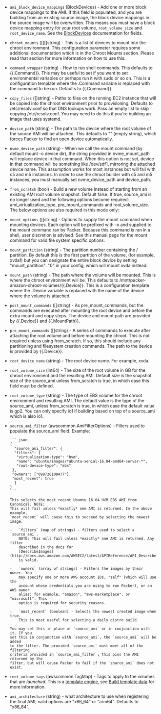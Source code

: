 <!-- Code generated from the comments of the Config struct in builder/amazon/chroot/builder.go; DO NOT EDIT MANUALLY -->

-   `ami_block_device_mappings` (BlockDevices) - Add one or more block device mappings to the AMI. If this field is
    populated, and you are building from an existing source image, the block
    device mappings in the source image will be overwritten. This means you
    must have a block device mapping entry for your root volume,
    `root_volume_size` and `root_device_name`. See the
    [BlockDevices](#block-devices-configuration) documentation for fields.
    
-   `chroot_mounts` ([][]string) - This is a list of devices to mount into the chroot environment. This
    configuration parameter requires some additional documentation which is
    in the Chroot Mounts section. Please read that section for more
    information on how to use this.
    
-   `command_wrapper` (string) - How to run shell commands. This defaults to {{.Command}}. This may be
    useful to set if you want to set environmental variables or perhaps run
    it with sudo or so on. This is a configuration template where the
    .Command variable is replaced with the command to be run. Defaults to
    {{.Command}}.
    
-   `copy_files` ([]string) - Paths to files on the running EC2 instance that will be copied into the
    chroot environment prior to provisioning. Defaults to /etc/resolv.conf
    so that DNS lookups work. Pass an empty list to skip copying
    /etc/resolv.conf. You may need to do this if you're building an image
    that uses systemd.
    
-   `device_path` (string) - The path to the device where the root volume of the source AMI will be
    attached. This defaults to "" (empty string), which forces Packer to
    find an open device automatically.
    
-   `nvme_device_path` (string) - When we call the mount command (by default mount -o device dir), the
    string provided in nvme_mount_path will replace device in that command.
    When this option is not set, device in that command will be something
    like /dev/sdf1, mirroring the attached device name. This assumption
    works for most instances but will fail with c5 and m5 instances. In
    order to use the chroot builder with c5 and m5 instances, you must
    manually set nvme_device_path and device_path.
    
-   `from_scratch` (bool) - Build a new volume instead of starting from an existing AMI root volume
    snapshot. Default false. If true, source_ami is no longer used and the
    following options become required: ami_virtualization_type,
    pre_mount_commands and root_volume_size. The below options are also
    required in this mode only:
    
-   `mount_options` ([]string) - Options to supply the mount command when mounting devices. Each option
    will be prefixed with -o and supplied to the mount command ran by
    Packer. Because this command is ran in a shell, user discretion is
    advised. See this manual page for the mount command for valid file
    system specific options.
    
-   `mount_partition` (string) - The partition number containing the / partition. By default this is the
    first partition of the volume, (for example, xvda1) but you can
    designate the entire block device by setting "mount_partition": "0" in
    your config, which will mount xvda instead.
    
-   `mount_path` (string) - The path where the volume will be mounted. This is where the chroot
    environment will be. This defaults to
    /mnt/packer-amazon-chroot-volumes/{{.Device}}. This is a configuration
    template where the .Device variable is replaced with the name of the
    device where the volume is attached.
    
-   `post_mount_commands` ([]string) - As pre_mount_commands, but the commands are executed after mounting the
    root device and before the extra mount and copy steps. The device and
    mount path are provided by {{.Device}} and {{.MountPath}}.
    
-   `pre_mount_commands` ([]string) - A series of commands to execute after attaching the root volume and
    before mounting the chroot. This is not required unless using
    from_scratch. If so, this should include any partitioning and filesystem
    creation commands. The path to the device is provided by {{.Device}}.
    
-   `root_device_name` (string) - The root device name. For example, xvda.
    
-   `root_volume_size` (int64) - The size of the root volume in GB for the chroot environment and the
    resulting AMI. Default size is the snapshot size of the source_ami
    unless from_scratch is true, in which case this field must be defined.
    
-   `root_volume_type` (string) - The type of EBS volume for the chroot environment and resulting AMI. The
    default value is the type of the source_ami, unless from_scratch is
    true, in which case the default value is gp2. You can only specify io1
    if building based on top of a source_ami which is also io1.
    
-   `source_ami_filter` (awscommon.AmiFilterOptions) - Filters used to populate the source_ami field. Example:
    
        ``` json
        {
          "source_ami_filter": {
          "filters": {
           "virtualization-type": "hvm",
           "name": "ubuntu/images/*ubuntu-xenial-16.04-amd64-server-*",
           "root-device-type": "ebs"
         },
         "owners": ["099720109477"],
         "most_recent": true
          }
        }
        ```
    
        This selects the most recent Ubuntu 16.04 HVM EBS AMI from Canonical. NOTE:
        This will fail unless *exactly* one AMI is returned. In the above example,
        `most_recent` will cause this to succeed by selecting the newest image.
    
        -   `filters` (map of strings) - filters used to select a `source_ami`.
            NOTE: This will fail unless *exactly* one AMI is returned. Any filter
            described in the docs for
            [DescribeImages](http://docs.aws.amazon.com/AWSEC2/latest/APIReference/API_DescribeImages.html)
            is valid.
    
        -   `owners` (array of strings) - Filters the images by their owner. You
            may specify one or more AWS account IDs, "self" (which will use the
            account whose credentials you are using to run Packer), or an AWS owner
            alias: for example, "amazon", "aws-marketplace", or "microsoft". This
            option is required for security reasons.
    
        -   `most_recent` (boolean) - Selects the newest created image when true.
            This is most useful for selecting a daily distro build.
    
        You may set this in place of `source_ami` or in conjunction with it. If you
        set this in conjunction with `source_ami`, the `source_ami` will be added
        to the filter. The provided `source_ami` must meet all of the filtering
        criteria provided in `source_ami_filter`; this pins the AMI returned by the
        filter, but will cause Packer to fail if the `source_ami` does not exist.
    
-   `root_volume_tags` (awscommon.TagMap) - Tags to apply to the volumes that are *launched*. This is a [template
    engine](/docs/templates/engine.html), see [Build template
    data](#build-template-data) for more information.
    
-   `ami_architecture` (string) - what architecture to use when registering the final AMI; valid options
    are "x86_64" or "arm64". Defaults to "x86_64".
    